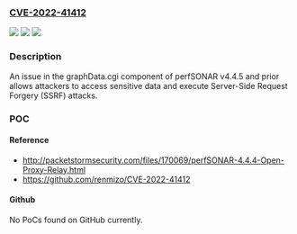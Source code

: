 ### [CVE-2022-41412](https://cve.mitre.org/cgi-bin/cvename.cgi?name=CVE-2022-41412)
![](https://img.shields.io/static/v1?label=Product&message=n%2Fa&color=blue)
![](https://img.shields.io/static/v1?label=Version&message=n%2Fa&color=blue)
![](https://img.shields.io/static/v1?label=Vulnerability&message=n%2Fa&color=brighgreen)

### Description

An issue in the graphData.cgi component of perfSONAR v4.4.5 and prior allows attackers to access sensitive data and execute Server-Side Request Forgery (SSRF) attacks.

### POC

#### Reference
- http://packetstormsecurity.com/files/170069/perfSONAR-4.4.4-Open-Proxy-Relay.html
- https://github.com/renmizo/CVE-2022-41412

#### Github
No PoCs found on GitHub currently.

